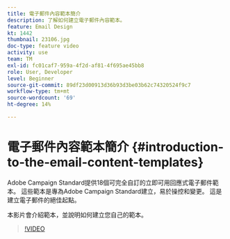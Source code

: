 ```yaml
---
title: 電子郵件內容範本簡介
description: 了解如何建立電子郵件內容範本。
feature: Email Design
kt: 1442
thumbnail: 23106.jpg
doc-type: feature video
activity: use
team: TM
exl-id: fc01caf7-959a-4f2d-af81-4f695ae45bb8
role: User, Developer
level: Beginner
source-git-commit: 89df23d00913d36b93d3be03b62c74320524f9c7
workflow-type: tm+mt
source-wordcount: '69'
ht-degree: 14%

---
```


# 電子郵件內容範本簡介 {#introduction-to-the-email-content-templates}

Adobe Campaign Standard提供18個可完全自訂的立即可用回應式電子郵件範本。 這些範本是專為Adobe Campaign Standard建立，易於操控和變更。 這是建立電子郵件的絕佳起點。

本影片會介紹範本，並說明如何建立您自己的範本。

>[!VIDEO](https://video.tv.adobe.com/v/23106?quality=12&learn=on)
